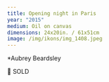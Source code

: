```yaml
---
title: Opening night in Paris
year: "2015"
medium: Oil on canvas
dimensions: 24x20in. / 61x51cm
image: /img/ikons/img_1408.jpeg
---
```

*Aubrey Beardsley

🔴 SOLD
